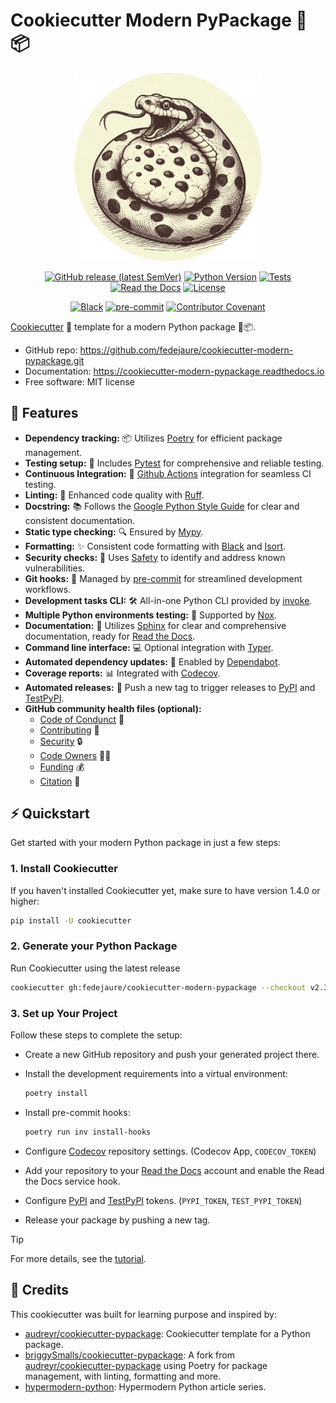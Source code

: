# Cookiecutter Modern PyPackage 🐍📦

<div align="center">

<object data="_static/logo.png" type="image/png" width="300">
   <img src="assets/logo.png" width="300"/>
</object>

[![GitHub release (latest SemVer)](https://img.shields.io/github/v/release/fedejaure/cookiecutter-modern-pypackage?logo=github)](https://github.com/fedejaure/cookiecutter-modern-pypackage/releases)
[![Python Version](https://img.shields.io/badge/python-3.9%20%7C%203.10%20%7C%203.11%20%7C%203.12-blue?logo=python)](https://www.python.org/)
[![Tests](https://github.com/fedejaure/cookiecutter-modern-pypackage/workflows/tests/badge.svg)](https://github.com/fedejaure/cookiecutter-modern-pypackage/actions?workflow=tests)
[![Read the Docs](https://readthedocs.org/projects/cookiecutter-modern-pypackage/badge/)](https://cookiecutter-modern-pypackage.readthedocs.io/)
[![License](https://img.shields.io/badge/license-MIT-brightgreen)](https://opensource.org/licenses/MIT)

[![Black](https://img.shields.io/badge/code%20style-black-000000)](https://github.com/psf/black)
[![pre-commit](https://img.shields.io/badge/pre--commit-enabled-brightgreen?logo=pre-commit&logoColor=white)](https://github.com/pre-commit/pre-commit)
[![Contributor Covenant](https://img.shields.io/badge/Contributor%20Covenant-2.1-4baaaa.svg)](https://www.contributor-covenant.org/version/2/1/code_of_conduct/)

</div>

[Cookiecutter][cookiecutter] 🍪 template for a modern Python package 🐍📦.

* GitHub repo: <https://github.com/fedejaure/cookiecutter-modern-pypackage.git>
* Documentation: <https://cookiecutter-modern-pypackage.readthedocs.io>
* Free software: MIT license

## 🚀 Features

* **Dependency tracking:** 📦 Utilizes [Poetry][poetry] for efficient package management.
* **Testing setup:** 🧪 Includes [Pytest][pytest] for comprehensive and reliable testing.
* **Continuous Integration:** 🔄 [Github Actions][github_actions] integration for seamless CI testing.
* **Linting:** 🧹 Enhanced code quality with [Ruff][ruff].
* **Docstring:** 📚 Follows the [Google Python Style Guide][google_styleguide] for clear and consistent documentation.
* **Static type checking:** 🔍 Ensured by [Mypy][mypy].
* **Formatting:** ✨ Consistent code formatting with [Black][black] and [Isort][isort].
* **Security checks:** 🔐 Uses [Safety][safety] to identify and address known vulnerabilities.
* **Git hooks:** 🎣 Managed by [pre-commit][pre-commit] for streamlined development workflows.
* **Development tasks CLI:** 🛠️ All-in-one Python CLI provided by [invoke][invoke].
* **Multiple Python environments testing:** 🥁 Supported by [Nox][nox].
* **Documentation:** 📖 Utilizes [Sphinx][sphinx] for clear and comprehensive documentation, ready for [Read the Docs][rtd].
* **Command line interface:** 💻 Optional integration with [Typer][typer].
* **Automated dependency updates:** 🤖 Enabled by [Dependabot][dependabot].
* **Coverage reports:** 📊 Integrated with [Codecov][codecov].
* **Automated releases:** 🚢 Push a new tag to trigger releases to [PyPI][pypi] and [TestPyPI][testpypi].
* **GitHub community health files (optional):**
    - [Code of Condunct][CODE_OF_CONDUCT.md] 🤝
    - [Contributing][CONTRIBUTING.md] 📝
    - [Security][SECURITY.md] 🔒
    - [Code Owners][CODEOWNERS] 👩‍💼
    - [Funding][FUNDING.yml] 💰
    - [Citation][CITATION.cff] 📑

## ⚡️ Quickstart

Get started with your modern Python package in just a few steps:

### 1. Install Cookiecutter

If you haven't installed Cookiecutter yet, make sure to have version 1.4.0 or higher:

```sh
pip install -U cookiecutter
```

### 2. Generate your Python Package

Run Cookiecutter using the latest release

```sh
cookiecutter gh:fedejaure/cookiecutter-modern-pypackage --checkout v2.3.1
```

### 3. Set up Your Project

Follow these steps to complete the setup:

* Create a new GitHub repository and push your generated project there.
* Install the development requirements into a virtual environment:

    ```sh
    poetry install
    ```

* Install pre-commit hooks:

    ```sh
    poetry run inv install-hooks
    ```

* Configure [Codecov][codecov] repository settings. (Codecov App, `CODECOV_TOKEN`)
* Add your repository to your [Read the Docs][rtd] account and enable the Read the Docs service hook.
* Configure [PyPI][pypi] and [TestPyPI][testpypi] tokens. (`PYPI_TOKEN`, `TEST_PYPI_TOKEN`)
* Release your package by pushing a new tag.

> [!TIP]
> For more details, see the [tutorial][tutorial].

## 📝 Credits

This cookiecutter was built for learning purpose and inspired by:

* [audreyr/cookiecutter-pypackage][audreyr/cookiecutter-pypackage]: Cookiecutter template for a Python package.
* [briggySmalls/cookiecutter-pypackage][briggySmalls/cookiecutter-pypackage]: A fork from [audreyr/cookiecutter-pypackage][audreyr/cookiecutter-pypackage] using Poetry for package management, with linting, formatting and more.
* [hypermodern-python][hypermodern-python]: Hypermodern Python article series.

[cookiecutter]: https://github.com/cookiecutter/cookiecutter
[poetry]: https://python-poetry.org/
[pytest]: https://github.com/pytest-dev/pytest
[github_actions]: https://github.com/features/actions
[ruff]: https://github.com/astral-sh/ruff
[isort]: https://github.com/timothycrosley/isort
[black]: https://github.com/psf/black
[mypy]: https://github.com/python/mypy
[pre-commit]: https://pre-commit.com/
[safety]: https://github.com/pyupio/safety
[google_styleguide]: https://google.github.io/styleguide/pyguide.html
[invoke]: https://www.pyinvoke.org/
[sphinx]: https://www.sphinx-doc.org/en/master/
[rtd]: https://readthedocs.org/
[nox]: https://nox.thea.codes/en/stable/
[tutorial]: https://cookiecutter-modern-pypackage.readthedocs.io/en/latest/tutorial.html
[typer]: https://typer.tiangolo.com/
[dependabot]: https://dependabot.com/
[audreyr/cookiecutter-pypackage]: https://github.com/audreyr/cookiecutter-pypackage
[briggySmalls/cookiecutter-pypackage]: https://github.com/briggySmalls/cookiecutter-pypackage
[hypermodern-python]: https://cjolowicz.github.io/posts/hypermodern-python-01-setup/
[codecov]: https://codecov.io/
[pypi]: https://pypi.org/
[testpypi]: https://test.pypi.org/
[contributor-covenant]: https://www.contributor-covenant.org/
[CODE_OF_CONDUCT.md]: https://docs.github.com/en/communities/setting-up-your-project-for-healthy-contributions/adding-a-code-of-conduct-to-your-project
[CONTRIBUTING.md]: https://docs.github.com/en/communities/setting-up-your-project-for-healthy-contributions/setting-guidelines-for-repository-contributors
[SECURITY.md]: https://docs.github.com/en/code-security/getting-started/adding-a-security-policy-to-your-repository
[CODEOWNERS]: https://docs.github.com/en/repositories/managing-your-repositorys-settings-and-features/customizing-your-repository/about-code-owners
[FUNDING.yml]: https://docs.github.com/en/repositories/managing-your-repositorys-settings-and-features/customizing-your-repository/displaying-a-sponsor-button-in-your-repository
[CITATION.cff]: https://docs.github.com/en/repositories/managing-your-repositorys-settings-and-features/customizing-your-repository/about-citation-files
